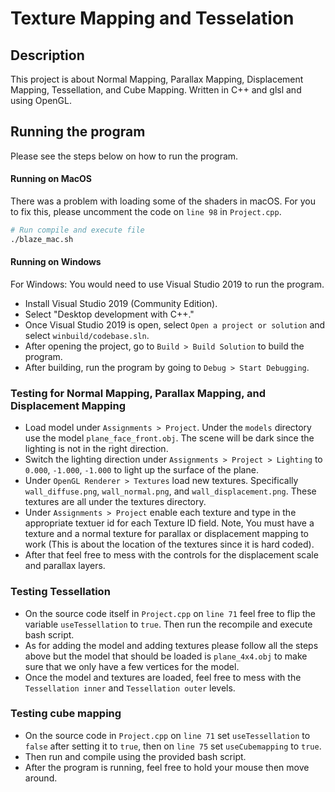 # Texture Mapping and Tesselation

## Description

This project is about Normal Mapping, Parallax Mapping, Displacement Mapping, Tessellation, and Cube Mapping. Written in C++ and glsl and using OpenGL.

## Running the program

Please see the steps below on how to run the program.

#### Running on MacOS

There was a problem with loading some of the shaders in macOS. For you to fix this, please uncomment the code on `line 98` in `Project.cpp`.

```bash
# Run compile and execute file
./blaze_mac.sh
```

#### Running on Windows

For Windows: You would need to use Visual Studio 2019 to run the program.

- Install Visual Studio 2019 (Community Edition).
- Select "Desktop development with C++."
- Once Visual Studio 2019 is open, select `Open a project or solution` and select `winbuild/codebase.sln`.
- After opening the project, go to `Build > Build Solution` to build the program.
- After building, run the program by going to `Debug > Start Debugging`.

### Testing for Normal Mapping, Parallax Mapping, and Displacement Mapping

- Load model under `Assignments > Project`. Under the `models` directory use the model `plane_face_front.obj`. The scene will be dark since the lighting is not in the right direction.
- Switch the lighting direction under `Assignments > Project > Lighting` to `0.000`, `-1.000`, `-1.000` to light up the surface of the plane.
- Under `OpenGL Renderer > Textures` load new textures. Specifically `wall_diffuse.png`, `wall_normal.png`, and `wall_displacement.png`. These textures are all under the textures directory.
- Under `Assignments > Project` enable each texture and type in the appropriate textuer id for each Texture ID field. Note, You must have a texture and a normal texture for parallax or displacement mapping to work (This is about the location of the textures since it is hard coded).
- After that feel free to mess with the controls for the displacement scale and parallax layers.

### Testing Tessellation

- On the source code itself in `Project.cpp` on `line 71` feel free to flip the variable `useTessellation` to `true`. Then run the recompile and execute bash script.
- As for adding the model and adding textures please follow all the steps above but the model that should be loaded is `plane_4x4.obj` to make sure that we only have a few vertices for the model.
- Once the model and textures are loaded, feel free to mess with the `Tessellation inner` and `Tessellation outer` levels.

### Testing cube mapping

- On the source code in `Project.cpp` on `line 71` set `useTessellation` to `false` after setting it to `true`, then on `line 75` set `useCubemapping` to `true`.
- Then run and compile using the provided bash script.
- After the program is running, feel free to hold your mouse then move around.
